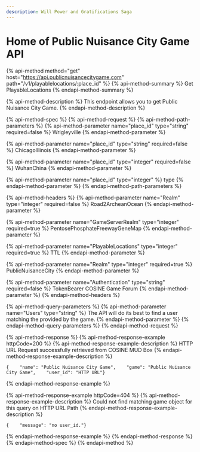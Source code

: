 ```yaml
---
description: Will Power and Gratifications Saga
---
```


# Home of Public Nuisance City Game API

{% api-method method="get" host="https://api.publicnuisancecitygame.com" path="/v1/playablelocations/:place\_id" %}
{% api-method-summary %}
Get PlayableLocations
{% endapi-method-summary %}

{% api-method-description %}
This endpoint allows you to get Public Nuisance City Game.
{% endapi-method-description %}

{% api-method-spec %}
{% api-method-request %}
{% api-method-path-parameters %}
{% api-method-parameter name="place\_id" type="string" required=false %}
Wrigleyville
{% endapi-method-parameter %}

{% api-method-parameter name="place\_id" type="string" required=false %}
ChicagoIllinois
{% endapi-method-parameter %}

{% api-method-parameter name="place\_id" type="integer" required=false %}
WuhanChina
{% endapi-method-parameter %}

{% api-method-parameter name="place\_id" type="integer" %}
type
{% endapi-method-parameter %}
{% endapi-method-path-parameters %}

{% api-method-headers %}
{% api-method-parameter name="Realm" type="integer" required=false %}
Road2ArcheanOcean
{% endapi-method-parameter %}

{% api-method-parameter name="GameServerRealm" type="integer" required=true %}
PentosePhosphateFreewayGeneMap
{% endapi-method-parameter %}

{% api-method-parameter name="PlayableLocations" type="integer" required=true %}
TTL
{% endapi-method-parameter %}

{% api-method-parameter name="Realm" type="integer" required=true %}
PublicNuisanceCity
{% endapi-method-parameter %}

{% api-method-parameter name="Authentication" type="string" required=false %}
TokenBearer COSINE Game Forum
{% endapi-method-parameter %}
{% endapi-method-headers %}

{% api-method-query-parameters %}
{% api-method-parameter name="Users" type="string" %}
The API will do its best to find a user matching the provided by the game.
{% endapi-method-parameter %}
{% endapi-method-query-parameters %}
{% endapi-method-request %}

{% api-method-response %}
{% api-method-response-example httpCode=200 %}
{% api-method-response-example-description %}
HTTP URL Request successfully retrieved from COSINE MUD Box
{% endapi-method-response-example-description %}

```
{    "name": "Public Nuisance City Game",    "game": "Public Nuisance City Game",    "user_id": "HTTP URL"}
```
{% endapi-method-response-example %}

{% api-method-response-example httpCode=404 %}
{% api-method-response-example-description %}
Could not find matching game object for this query on HTTP URL Path
{% endapi-method-response-example-description %}

```
{    "message": "no user_id."}
```
{% endapi-method-response-example %}
{% endapi-method-response %}
{% endapi-method-spec %}
{% endapi-method %}



